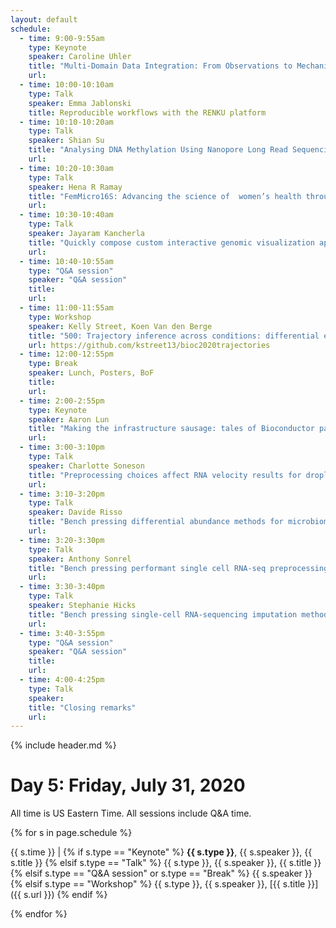 ```yaml
---
layout: default
schedule:
  - time: 9:00-9:55am
    type: Keynote
    speaker: Caroline Uhler
    title: "Multi-Domain Data Integration: From Observations to Mechanistic Insights"
    url: 
  - time: 10:00-10:10am
    type: Talk
    speaker: Emma Jablonski
    title: Reproducible workflows with the RENKU platform
  - time: 10:10-10:20am
    type: Talk
    speaker: Shian Su
    title: "Analysing DNA Methylation Using Nanopore Long Read Sequencing"
    url:
  - time: 10:20-10:30am
    type: Talk
    speaker: Hena R Ramay
    title: "FemMicro16S: Advancing the science of  women’s health through open data sharing"
    url:
  - time: 10:30-10:40am
    type: Talk
    speaker: Jayaram Kancherla
    title: "Quickly compose custom interactive genomic visualization apps in R/Bioc with epiviz components"
    url:
  - time: 10:40-10:55am
    type: "Q&A session"
    speaker: "Q&A session"
    title: 
    url:
  - time: 11:00-11:55am
    type: Workshop
    speaker: Kelly Street, Koen Van den Berge
    title: "500: Trajectory inference across conditions: differential expression and differential progression"
    url: https://github.com/kstreet13/bioc2020trajectories
  - time: 12:00-12:55pm
    type: Break
    speaker: Lunch, Posters, BoF
    title: 
    url: 
  - time: 2:00-2:55pm
    type: Keynote
    speaker: Aaron Lun
    title: "Making the infrastructure sausage: tales of Bioconductor package development"
    url: 
  - time: 3:00-3:10pm
    type: Talk
    speaker: Charlotte Soneson
    title: "Preprocessing choices affect RNA velocity results for droplet scRNA-seq data"
    url: 
  - time: 3:10-3:20pm
    type: Talk
    speaker: Davide Risso
    title: "Bench pressing differential abundance methods for microbiome data"
    url: 
  - time: 3:20-3:30pm
    type: Talk
    speaker: Anthony Sonrel
    title: "Bench pressing performant single cell RNA-seq preprocessing tools through pipeComp; a general framework for the evaluation of computational pipelines"
    url: 
  - time: 3:30-3:40pm
    type: Talk
    speaker: Stephanie Hicks
    title: "Bench pressing single-cell RNA-sequencing imputation methods"
    url: 
  - time: 3:40-3:55pm
    type: "Q&A session"
    speaker: "Q&A session"
    title: 
    url:
  - time: 4:00-4:25pm
    type: Talk
    speaker: 
    title: "Closing remarks"
    url: 
---
```


{% include header.md %}

# Day 5: Friday, July 31, 2020

All time is US Eastern Time. All sessions include Q&A time.

{% for s in page.schedule %}

{{ s.time }} | {% if s.type == "Keynote" %} **{{ s.type }}**, {{ s.speaker }}, {{ s.title }} {% elsif s.type == "Talk" %} {{ s.type }}, {{ s.speaker }}, {{ s.title }} {% elsif s.type == "Q&A session" or s.type == "Break" %} {{ s.speaker }} {% elsif s.type == "Workshop" %} {{ s.type }}, {{ s.speaker }}, [{{ s.title }}]({{ s.url }}) {% endif %}

{% endfor %}

